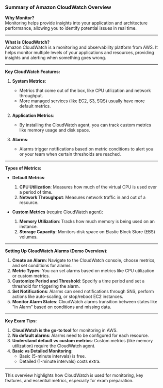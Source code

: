 ### Summary of Amazon CloudWatch Overview

**Why Monitor?**  
Monitoring helps provide insights into your application and architecture performance, allowing you to identify potential issues in real time.

---

**What is CloudWatch?**  
Amazon CloudWatch is a monitoring and observability platform from AWS. It helps monitor multiple levels of your applications and resources, providing insights and alerting when something goes wrong.

---

**Key CloudWatch Features:**
1. **System Metrics**: 
   - Metrics that come out of the box, like CPU utilization and network throughput.
   - More managed services (like EC2, S3, SQS) usually have more default metrics.

2. **Application Metrics**:
   - By installing the CloudWatch agent, you can track custom metrics like memory usage and disk space.

3. **Alarms**:
   - Alarms trigger notifications based on metric conditions to alert you or your team when certain thresholds are reached.

---

**Types of Metrics:**
- **Default Metrics**:
  1. **CPU Utilization**: Measures how much of the virtual CPU is used over a period of time.
  2. **Network Throughput**: Measures network traffic in and out of a resource.
  
- **Custom Metrics** (require CloudWatch agent):
  1. **Memory Utilization**: Tracks how much memory is being used on an instance.
  2. **Storage Capacity**: Monitors disk space on Elastic Block Store (EBS) volumes.

---

**Setting Up CloudWatch Alarms (Demo Overview)**:
1. **Create an Alarm**: Navigate to the CloudWatch console, choose metrics, and set conditions for alarms.
2. **Metric Types**: You can set alarms based on metrics like CPU utilization or custom metrics.
3. **Customize Period and Threshold**: Specify a time period and set a threshold for triggering the alarm.
4. **Set Notifications**: Alarms can send notifications through SNS, perform actions like auto-scaling, or stop/reboot EC2 instances.
5. **Monitor Alarm States**: CloudWatch alarms transition between states like "In Alarm" based on conditions and missing data.

---

**Key Exam Tips:**
1. **CloudWatch is the go-to tool** for monitoring in AWS.
2. **No default alarms**: Alarms need to be configured for each resource.
3. **Understand default vs custom metrics**: Custom metrics (like memory utilization) require the CloudWatch agent.
4. **Basic vs Detailed Monitoring**: 
   - Basic (5-minute intervals) is free.
   - Detailed (1-minute intervals) costs extra.

---

This overview highlights how CloudWatch is used for monitoring, key features, and essential metrics, especially for exam preparation.